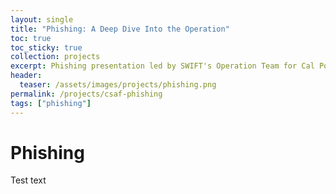 ```yaml
---
layout: single
title: "Phishing: A Deep Dive Into the Operation"
toc: true
toc_sticky: true
collection: projects
excerpt: Phishing presentation led by SWIFT's Operation Team for Cal Poly Pomona's annual security conference, "Cyber Security Awareness Fair" (CSAF)"
header:
  teaser: /assets/images/projects/phishing.png
permalink: /projects/csaf-phishing
tags: ["phishing"]
---
```


# Phishing
Test text